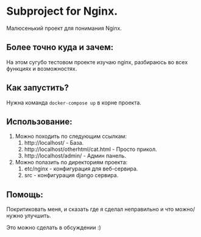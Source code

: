 # Subproject for Nginx.
Малюсенький проект для понимания Nginx.

## Более точно куда и зачем:
На этом сугубо тестовом проекте изучаю nginx, разбираюсь во всех функциях и возможностях.

## Как запустить?
Нужна команда `docker-compose up` в корне проекта.

## Использование:
1) Можно походить по следующим ссылкам:
    1) http://localhost/  - База.
    2) http://localhost/otherhtml/cat.html  - Просто прикол.
    3) http://localhost/admin/  - Админ панель.
2) Можно полазить по директориям проекта:
    1) etc/nginx  - конфигурация для веб-сервира.
    2) src  - конфигурация django сервира.

## Помощь:
Покритиковать меня, и сказать где я сделал неправильно и что можно/нужно улучшить.

Это можно сделать в обсуждении :)
